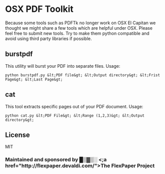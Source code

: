OSX PDF Toolkit
=======
Because some tools such as PDFTk no longer work on OSX El Capitan we thought we might share a few tools which are helpful under OSX. 
Please feel free to submit new tools. Try to make them python compatible and avoid using third party libraries if possible. 

burstpdf
-----
This utility will burst your PDF into separate files. Usage:
```
python burstpdf.py &lt;PDF file&gt; &lt;Output directory&gt; &lt;Frist Page&gt; &lt;Last Page&gt;
```

cat
-----
This tool extracts specific pages out of your PDF document. Usage:
```
python cat.py &lt;PDF File&gt; &lt;Range (1,2,3)&gt; &lt;Output directory&gt;
```

License
-------------------
MIT
<br/>
<h3>Maintained and sponsored by █▒▓▒░ <;a href="http://flexpaper.devaldi.com/"&gt;The FlexPaper Project</a></h3>
